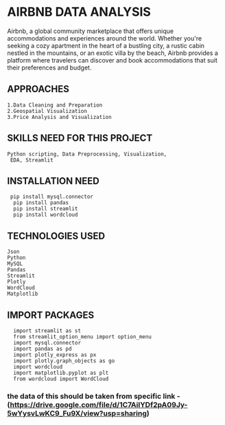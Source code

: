 # AIRBNB DATA ANALYSIS

 Airbnb, a global community marketplace that offers unique accommodations and experiences around the world.
 Whether you're seeking a cozy apartment in the heart of a bustling city, a rustic cabin nestled in the mountains, or an exotic villa by the beach, Airbnb provides a 
 platform where travelers can discover and book accommodations that suit their preferences and budget.

 ## APPROACHES
    1.Data Cleaning and Preparation
    2.Geospatial Visualization
    3.Price Analysis and Visualization

 ## SKILLS NEED FOR THIS PROJECT
    Python scripting, Data Preprocessing, Visualization,
     EDA, Streamlit

## INSTALLATION NEED
     pip install mysql.connector
      pip install pandas
      pip install streamlit
      pip install wordcloud

  ## TECHNOLOGIES USED
    Json
    Python
    MySQL
    Pandas
    Streamlit
    Plotly
    WordCloud
    Matplotlib

  ## IMPORT PACKAGES

      import streamlit as st
      from streamlit_option_menu import option_menu
      import mysql.connector
      import pandas as pd
      import plotly_express as px
      import plotly.graph_objects as go
      import wordcloud
      import matplotlib.pyplot as plt
      from wordcloud import WordCloud
### the data of this should be taken from specific link -(https://drive.google.com/file/d/1C7AilYDf2pA09Jy-5wYysvLwKC9_Fu9X/view?usp=sharing)

